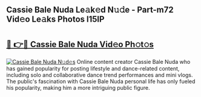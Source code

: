 ## Cassie Bale Nuda Le𝚊k𝚎d N𝚞𝚍e - Part-m72 Vid𝚎o Le𝚊ks Photos l15lP

# <h2><a href="http://fbeyfdz.evod.top/?m=Cassie+Bale+Nuda">🔗 👉🔴 Cassie Bale Nuda Vid𝚎o Ph𝚘t𝚘s</a></h2>

[![Cassie Bale Nuda N𝚞d𝚎s](https://i.imgur.com/8V9OHl7.gif)](http://fbeyfdz.evod.top/?m=Cassie+Bale+Nuda)
Online content creator Cassie Bale Nuda who has gained popularity for posting lifestyle and dance-related content, including solo and collaborative dance trend performances and mini vlogs. The public's fascination with Cassie Bale Nuda personal life has only fueled his popularity, making him a more intriguing public figure. 
